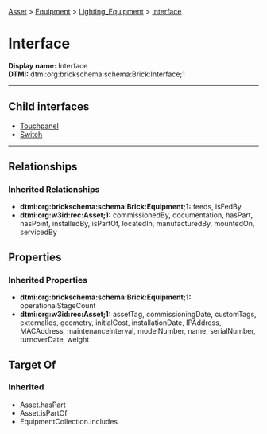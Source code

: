[Asset](../../../Asset.md) > [Equipment](../../Equipment.md) > [Lighting_Equipment](../Lighting_Equipment.md) > [Interface](#)
# Interface

**Display name:** Interface<br />
**DTMI:** dtmi:org:brickschema:schema:Brick:Interface;1

---


## Child interfaces
* [Touchpanel](Touchpanel.md)
* [Switch](Switch/Switch.md)

---
## Relationships
### Inherited Relationships
* **dtmi:org:brickschema:schema:Brick:Equipment;1:** feeds, isFedBy
* **dtmi:org:w3id:rec:Asset;1:** commissionedBy, documentation, hasPart, hasPoint, installedBy, isPartOf, locatedIn, manufacturedBy, mountedOn, servicedBy
## Properties
### Inherited Properties
* **dtmi:org:brickschema:schema:Brick:Equipment;1:** operationalStageCount
* **dtmi:org:w3id:rec:Asset;1:** assetTag, commissioningDate, customTags, externalIds, geometry, initialCost, installationDate, IPAddress, MACAddress, maintenanceInterval, modelNumber, name, serialNumber, turnoverDate, weight
## Target Of
### Inherited
* Asset.hasPart
* Asset.isPartOf
* EquipmentCollection.includes
